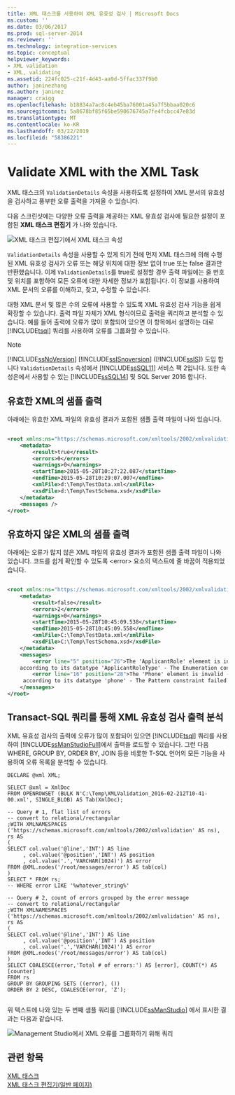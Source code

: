 ```yaml
---
title: XML 태스크를 사용하여 XML 유효성 검사 | Microsoft Docs
ms.custom: ''
ms.date: 03/06/2017
ms.prod: sql-server-2014
ms.reviewer: ''
ms.technology: integration-services
ms.topic: conceptual
helpviewer_keywords:
- XML validation
- XML, validating
ms.assetid: 224fc025-c21f-4d43-aa9d-5ffac337f9b0
author: janinezhang
ms.author: janinez
manager: craigg
ms.openlocfilehash: b18834a7ac8c4eb45ba76001a45a7f5bbaa020c6
ms.sourcegitcommit: 5a8678bf85f65be590676745a7fe4fcbcc47e83d
ms.translationtype: MT
ms.contentlocale: ko-KR
ms.lasthandoff: 03/22/2019
ms.locfileid: "58386221"
---
```

# <a name="validate-xml-with-the-xml-task"></a>Validate XML with the XML Task
  XML 태스크의 `ValidationDetails` 속성을 사용하도록 설정하여 XML 문서의 유효성을 검사하고 풍부한 오류 출력을 가져올 수 있습니다.  
  
 다음 스크린샷에는 다양한 오류 출력을 제공하는 XML 유효성 검사에 필요한 설정이 포함된 **XML 태스크 편집기** 가 나와 있습니다.  
  
 ![XML 태스크 편집기에서 XML 태스크 속성](../media/xmltaskproperties.jpg "XML 태스크 편집기에서 XML 태스크 속성")  
  
 `ValidationDetails` 속성을 사용할 수 있게 되기 전에 먼저 XML 태스크에 의해 수행된 XML 유효성 검사가 오류 또는 해당 위치에 대한 정보 없이 true 또는 false 결과만 반환했습니다. 이제 `ValidationDetails`를 true로 설정할 경우 출력 파일에는 줄 번호 및 위치를 포함하여 모든 오류에 대한 자세한 정보가 포함됩니다. 이 정보를 사용하여 XML 문서의 오류를 이해하고, 찾고, 수정할 수 있습니다.  
  
 대형 XML 문서 및 많은 수의 오류에 사용할 수 있도록 XML 유효성 검사 기능을 쉽게 확장할 수 있습니다. 출력 파일 자체가 XML 형식이므로 출력을 쿼리하고 분석할 수 있습니다. 예를 들어 출력에 오류가 많이 포함되어 있으면 이 항목에서 설명하는 대로 [!INCLUDE[tsql](../../../includes/tsql-md.md)] 쿼리를 사용하여 오류를 그룹화할 수 있습니다.  
  
> [!NOTE]  
>  [!INCLUDE[ssNoVersion](../../includes/ssnoversion-md.md)] [!INCLUDE[ssISnoversion](../../includes/ssisnoversion-md.md)] ([!INCLUDE[ssIS](../../includes/ssis-md.md)]) 도입 합니다 `ValidationDetails` 속성에서 [!INCLUDE[ssSQL11](../../includes/sssql11-md.md)] 서비스 팩 2입니다. 또한 속성은에서 사용할 수 있는 [!INCLUDE[ssSQL14](../../includes/sssql14-md.md)] 및 SQL Server 2016 합니다.  
  
## <a name="sample-output-for-xml-thats-valid"></a>유효한 XML의 샘플 출력  
 아래에는 유효한 XML 파일의 유효성 결과가 포함된 샘플 출력 파일이 나와 있습니다.  
  
```xml  
  
<root xmlns:ns="https://schemas.microsoft.com/xmltools/2002/xmlvalidation">  
    <metadata>  
        <result>true</result>  
        <errors>0</errors>  
        <warnings>0</warnings>  
        <startTime>2015-05-28T10:27:22.087</startTime>  
        <endTime>2015-05-28T10:29:07.007</endTime>  
        <xmlFile>d:\Temp\TestData.xml</xmlFile>  
        <xsdFile>d:\Temp\TestSchema.xsd</xsdFile>  
    </metadata>  
    <messages />  
</root>  
```  
  
## <a name="sample-output-for-xml-thats-not-valid"></a>유효하지 않은 XML의 샘플 출력  
 아래에는 오류가 많지 않은 XML 파일의 유효성 결과가 포함된 샘플 출력 파일이 나와 있습니다. 코드를 쉽게 확인할 수 있도록 \<error> 요소의 텍스트에 줄 바꿈이 적용되었습니다.  
  
```xml  
  
<root xmlns:ns="https://schemas.microsoft.com/xmltools/2002/xmlvalidation">  
    <metadata>  
        <result>false</result>  
        <errors>2</errors>  
        <warnings>0</warnings>  
        <startTime>2015-05-28T10:45:09.538</startTime>  
        <endTime>2015-05-28T10:45:09.558</endTime>  
        <xmlFile>C:\Temp\TestData.xml</xmlFile>  
        <xsdFile>C:\Temp\TestSchema.xsd</xsdFile>  
    </metadata>  
    <messages>  
        <error line="5" position="26">The 'ApplicantRole' element is invalid - The value 'wer3' is invalid  
    according to its datatype 'ApplicantRoleType' - The Enumeration constraint failed.</error>  
        <error line="16" position="28">The 'Phone' element is invalid - The value 'we3056666666' is invalid  
     according to its datatype 'phone' - The Pattern constraint failed.</error>  
    </messages>  
</root>  
```  
  
## <a name="analyze-xml-validation-output-with-a-transact-sql-query"></a>Transact-SQL 쿼리를 통해 XML 유효성 검사 출력 분석  
 XML 유효성 검사의 출력에 오류가 많이 포함되어 있으면 [!INCLUDE[tsql](../../../includes/tsql-md.md)] 쿼리를 사용하여 [!INCLUDE[ssManStudioFull](../../includes/ssmanstudiofull-md.md)]에서 출력을 로드할 수 있습니다. 그런 다음 WHERE, GROUP BY, ORDER BY, JOIN 등을 비롯한 T-SQL 언어의 모든 기능을 사용하여 오류 목록을 분석할 수 있습니다.  
  
```tsql  
DECLARE @xml XML;  
  
SELECT @xml = XmlDoc     
FROM OPENROWSET (BULK N'C:\Temp\XMLValidation_2016-02-212T10-41-00.xml', SINGLE_BLOB) AS Tab(XmlDoc);  
  
-- Query # 1, flat list of errors  
-- convert to relational/rectangular  
;WITH XMLNAMESPACES ('https://schemas.microsoft.com/xmltools/2002/xmlvalidation' AS ns), rs AS  
(  
SELECT col.value('@line','INT') AS line  
     , col.value('@position','INT') AS position  
     , col.value('.','VARCHAR(1024)') AS error  
FROM @XML.nodes('/root/messages/error') AS tab(col)  
)  
SELECT * FROM rs;  
-- WHERE error LIKE '%whatever_string%'  
  
-- Query # 2, count of errors grouped by the error message  
-- convert to relational/rectangular  
;WITH XMLNAMESPACES ('https://schemas.microsoft.com/xmltools/2002/xmlvalidation' AS ns), rs AS  
(  
SELECT col.value('@line','INT') AS line  
     , col.value('@position','INT') AS position  
     , col.value('.','VARCHAR(1024)') AS error  
FROM @XML.nodes('/root/messages/error') AS tab(col)  
)  
SELECT COALESCE(error,'Total # of errors:') AS [error], COUNT(*) AS [counter]  
FROM rs  
GROUP BY GROUPING SETS ((error), ())  
ORDER BY 2 DESC, COALESCE(error, 'Z');  
  
```  
  
 위 텍스트에 나와 있는 두 번째 샘플 쿼리를 [!INCLUDE[ssManStudio](../../includes/ssmanstudio-md.md)] 에서 표시한 결과는 다음과 같습니다.  
  
 ![Management Studio에서 XML 오류를 그룹화하기 위해 쿼리](../media/queryforxmlerrors.jpg "Management Studio에서 XML 오류를 그룹화하기 위해 쿼리")  
  
## <a name="see-also"></a>관련 항목  
 [XML 태스크](xml-task.md)   
 [XML 태스크 편집기&#40;일반 페이지&#41;](../xml-task-editor-general-page.md)  
  
  
